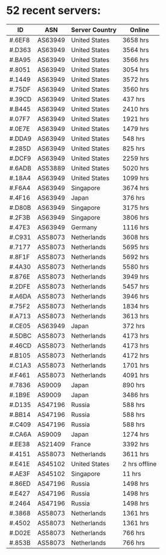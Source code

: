 # 52 recent servers:

| ID | ASN | Server Country | Online |
| ------ | ------ | ------ | ------ |
| #.6EF8 | AS63949 | United States | 3658 hrs |
| #.D363 | AS63949 | United States | 3564 hrs |
| #.BA95 | AS63949 | United States | 3566 hrs |
| #.8051 | AS63949 | United States | 3054 hrs |
| #.1449 | AS63949 | United States | 3572 hrs |
| #.75DF | AS63949 | United States | 3560 hrs |
| #.39CD | AS63949 | United States | 437 hrs |
| #.B445 | AS63949 | United States | 2410 hrs |
| #.07F7 | AS63949 | United States | 1921 hrs |
| #.0E7E | AS63949 | United States | 1479 hrs |
| #.DDA9 | AS63949 | United States | 548 hrs |
| #.285D | AS63949 | United States | 825 hrs |
| #.DCF9 | AS63949 | United States | 2259 hrs |
| #.6ADB | AS53889 | United States | 5020 hrs |
| #.18A4 | AS63949 | United States | 1099 hrs |
| #.F6A4 | AS63949 | Singapore | 3674 hrs |
| #.4F16 | AS63949 | Japan | 376 hrs |
| #.D80B | AS63949 | Singapore | 3175 hrs |
| #.2F3B | AS63949 | Singapore | 3806 hrs |
| #.47E3 | AS63949 | Germany | 1116 hrs |
| #.C931 | AS58073 | Netherlands | 3608 hrs |
| #.7177 | AS58073 | Netherlands | 5695 hrs |
| #.8F1F | AS58073 | Netherlands | 5692 hrs |
| #.4A30 | AS58073 | Netherlands | 5580 hrs |
| #.876E | AS58073 | Netherlands | 3949 hrs |
| #.2DFE | AS58073 | Netherlands | 5457 hrs |
| #.A6DA | AS58073 | Netherlands | 3946 hrs |
| #.75F2 | AS58073 | Netherlands | 1834 hrs |
| #.A713 | AS58073 | Netherlands | 3613 hrs |
| #.CE05 | AS63949 | Japan | 372 hrs |
| #.5DBC | AS58073 | Netherlands | 4173 hrs |
| #.46CD | AS58073 | Netherlands | 4173 hrs |
| #.B105 | AS58073 | Netherlands | 4172 hrs |
| #.C1A3 | AS58073 | Netherlands | 1701 hrs |
| #.F461 | AS58073 | Netherlands | 4091 hrs |
| #.7836 | AS9009 | Japan | 890 hrs |
| #.1B9E | AS9009 | Japan | 3486 hrs |
| #.D135 | AS47196 | Russia | 588 hrs |
| #.BB14 | AS47196 | Russia | 588 hrs |
| #.C409 | AS47196 | Russia | 588 hrs |
| #.CA6A | AS9009 | Japan | 1274 hrs |
| #.EE38 | AS21409 | France | 3392 hrs |
| #.4151 | AS58073 | Netherlands | 3611 hrs |
| #.E41E | AS45102 | United States | 2 hrs offline |
| #.AE3F | AS45102 | Singapore | 11 hrs |
| #.86ED | AS47196 | Russia | 1498 hrs |
| #.E427 | AS47196 | Russia | 1498 hrs |
| #.2464 | AS47196 | Russia | 1498 hrs |
| #.3868 | AS58073 | Netherlands | 1361 hrs |
| #.4502 | AS58073 | Netherlands | 1361 hrs |
| #.D02E | AS58073 | Netherlands | 766 hrs |
| #.853B | AS58073 | Netherlands | 766 hrs |

